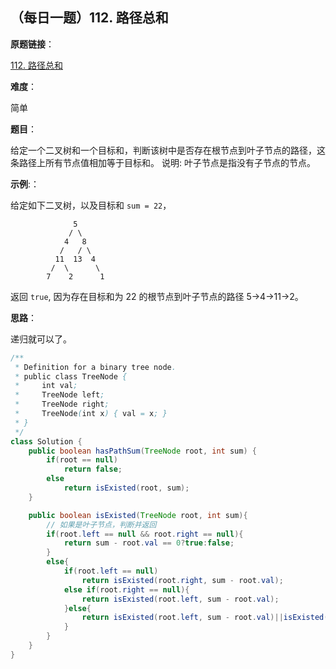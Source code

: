 ## （每日一题）112. 路径总和

**原题链接**：

[112. 路径总和](https://leetcode-cn.com/problems/path-sum/)

**难度**：

简单

**题目**：

给定一个二叉树和一个目标和，判断该树中是否存在根节点到叶子节点的路径，这条路径上所有节点值相加等于目标和。
说明: 叶子节点是指没有子节点的节点。

**示例**:：

给定如下二叉树，以及目标和 `sum = 22`，

```
              5
             / \
            4   8
           /   / \
          11  13  4
         /  \      \
        7    2      1
```

返回 `true`, 因为存在目标和为 22 的根节点到叶子节点的路径 5->4->11->2。

**思路**：

递归就可以了。

```java
/**
 * Definition for a binary tree node.
 * public class TreeNode {
 *     int val;
 *     TreeNode left;
 *     TreeNode right;
 *     TreeNode(int x) { val = x; }
 * }
 */
class Solution {
    public boolean hasPathSum(TreeNode root, int sum) {
    	if(root == null)
    		return false;
    	else
    		return isExisted(root, sum);
    }

    public boolean isExisted(TreeNode root, int sum){
    	// 如果是叶子节点，判断并返回
    	if(root.left == null && root.right == null){
    		return sum - root.val == 0?true:false;
    	}
    	else{
    		if(root.left == null)
    			return isExisted(root.right, sum - root.val);
    		else if(root.right == null){
    			return isExisted(root.left, sum - root.val);
    		}else{
    			return isExisted(root.left, sum - root.val)||isExisted(root.right, sum - root.val);
    		}
    	}
    }
}
```